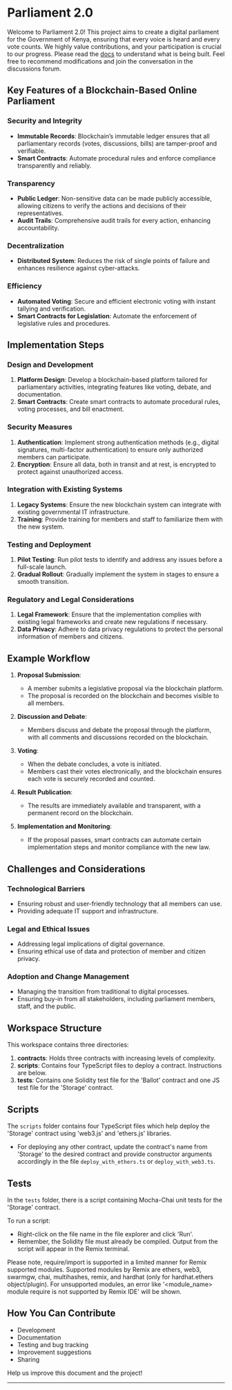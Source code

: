 
# Parliament 2.0

Welcome to Parliament 2.0! This project aims to create a digital parliament for the Government of Kenya, ensuring that every voice is heard and every vote counts. We highly value contributions, and your participation is crucial to our progress. Please read the [docs](https://github.com/21Summer-AI/parliament-2.0/blob/main/docs/architecture.txt) to understand what is being built. Feel free to recommend modifications and join the conversation in the discussions forum.

## Key Features of a Blockchain-Based Online Parliament

### Security and Integrity
- **Immutable Records**: Blockchain’s immutable ledger ensures that all parliamentary records (votes, discussions, bills) are tamper-proof and verifiable.
- **Smart Contracts**: Automate procedural rules and enforce compliance transparently and reliably.

### Transparency
- **Public Ledger**: Non-sensitive data can be made publicly accessible, allowing citizens to verify the actions and decisions of their representatives.
- **Audit Trails**: Comprehensive audit trails for every action, enhancing accountability.

### Decentralization
- **Distributed System**: Reduces the risk of single points of failure and enhances resilience against cyber-attacks.

### Efficiency
- **Automated Voting**: Secure and efficient electronic voting with instant tallying and verification.
- **Smart Contracts for Legislation**: Automate the enforcement of legislative rules and procedures.

## Implementation Steps

### Design and Development
1. **Platform Design**: Develop a blockchain-based platform tailored for parliamentary activities, integrating features like voting, debate, and documentation.
2. **Smart Contracts**: Create smart contracts to automate procedural rules, voting processes, and bill enactment.

### Security Measures
1. **Authentication**: Implement strong authentication methods (e.g., digital signatures, multi-factor authentication) to ensure only authorized members can participate.
2. **Encryption**: Ensure all data, both in transit and at rest, is encrypted to protect against unauthorized access.

### Integration with Existing Systems
1. **Legacy Systems**: Ensure the new blockchain system can integrate with existing governmental IT infrastructure.
2. **Training**: Provide training for members and staff to familiarize them with the new system.

### Testing and Deployment
1. **Pilot Testing**: Run pilot tests to identify and address any issues before a full-scale launch.
2. **Gradual Rollout**: Gradually implement the system in stages to ensure a smooth transition.

### Regulatory and Legal Considerations
1. **Legal Framework**: Ensure that the implementation complies with existing legal frameworks and create new regulations if necessary.
2. **Data Privacy**: Adhere to data privacy regulations to protect the personal information of members and citizens.

## Example Workflow

1. **Proposal Submission**:
   - A member submits a legislative proposal via the blockchain platform.
   - The proposal is recorded on the blockchain and becomes visible to all members.

2. **Discussion and Debate**:
   - Members discuss and debate the proposal through the platform, with all comments and discussions recorded on the blockchain.

3. **Voting**:
   - When the debate concludes, a vote is initiated.
   - Members cast their votes electronically, and the blockchain ensures each vote is securely recorded and counted.

4. **Result Publication**:
   - The results are immediately available and transparent, with a permanent record on the blockchain.

5. **Implementation and Monitoring**:
   - If the proposal passes, smart contracts can automate certain implementation steps and monitor compliance with the new law.

## Challenges and Considerations

### Technological Barriers
- Ensuring robust and user-friendly technology that all members can use.
- Providing adequate IT support and infrastructure.

### Legal and Ethical Issues
- Addressing legal implications of digital governance.
- Ensuring ethical use of data and protection of member and citizen privacy.

### Adoption and Change Management
- Managing the transition from traditional to digital processes.
- Ensuring buy-in from all stakeholders, including parliament members, staff, and the public.

## Workspace Structure

This workspace contains three directories:

1. **contracts**: Holds three contracts with increasing levels of complexity.
2. **scripts**: Contains four TypeScript files to deploy a contract. Instructions are below.
3. **tests**: Contains one Solidity test file for the 'Ballot' contract and one JS test file for the 'Storage' contract.

## Scripts

The `scripts` folder contains four TypeScript files which help deploy the 'Storage' contract using 'web3.js' and 'ethers.js' libraries.

- For deploying any other contract, update the contract's name from 'Storage' to the desired contract and provide constructor arguments accordingly in the file `deploy_with_ethers.ts` or `deploy_with_web3.ts`.

## Tests

In the `tests` folder, there is a script containing Mocha-Chai unit tests for the 'Storage' contract.

To run a script:
- Right-click on the file name in the file explorer and click 'Run'.
- Remember, the Solidity file must already be compiled. Output from the script will appear in the Remix terminal.

Please note, require/import is supported in a limited manner for Remix supported modules. Supported modules by Remix are ethers, web3, swarmgw, chai, multihashes, remix, and hardhat (only for hardhat.ethers object/plugin). For unsupported modules, an error like '<module_name> module require is not supported by Remix IDE' will be shown.

## How You Can Contribute

- Development
- Documentation
- Testing and bug tracking
- Improvement suggestions
- Sharing

Help us improve this document and the project!

---
